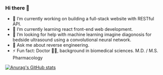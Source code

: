 ### Hi there 👋

<!--
**sbreaze/sbreaze** is a ✨ _special_ ✨ repository because its `README.md` (this file) appears on your GitHub profile.

Here are some ideas to get you started:
-->

- 🔭 I’m currently working on building a full-stack website with RESTful API.
- 🌱 I’m currently learning react front-end web development.
- 🤔 I’m looking for help with machine learning imagine diagonosis for bedside ultrasound using a convolutional neural network.
- 💬 Ask me about reverse engineering.
- ⚡ Fun fact: Doctor 👨‍⚕️, background in biomedical sciences. M.D. / M.S. Pharmacology


[![Anurag's GitHub stats](https://github-readme-stats.vercel.app/api?username=sbreaze)](https://github.com/anuraghazra/github-readme-stats)
